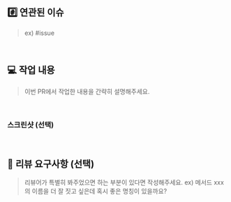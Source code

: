 ## #️⃣ 연관된 이슈

> ex) #issue

<br/>

## 💻 작업 내용

> 이번 PR에서 작업한 내용을 간략히 설명해주세요.

<br/>

### 스크린샷 (선택)

<br/>

## 💬 리뷰 요구사항 (선택)

> 리뷰어가 특별히 봐주었으면 하는 부분이 있다면 작성해주세요.
> ex) 메서드 xxx의 이름을 더 잘 짓고 싶은데 혹시 좋은 명칭이 있을까요?
